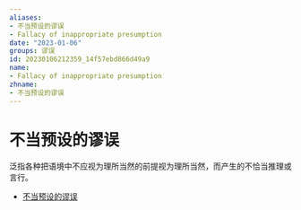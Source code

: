 ```yaml
---
aliases:
- 不当预设的谬误
- Fallacy of inappropriate presumption
date: "2023-01-06"
groups: 谬误
id: 20230106212359_14f57ebd866d49a9
name:
- Fallacy of inappropriate presumption
zhname:
- 不当预设的谬误
---
```


# 不当预设的谬误

泛指各种把语境中不应视为理所当然的前提视为理所当然，而产生的不恰当推理或言行。

* [不当预设的谬误](https://zh.wikipedia.org/wiki/%E4%B8%8D%E7%95%B6%E9%A0%90%E8%A8%AD%E7%9A%84%E8%AC%AC%E8%AA%A4)
